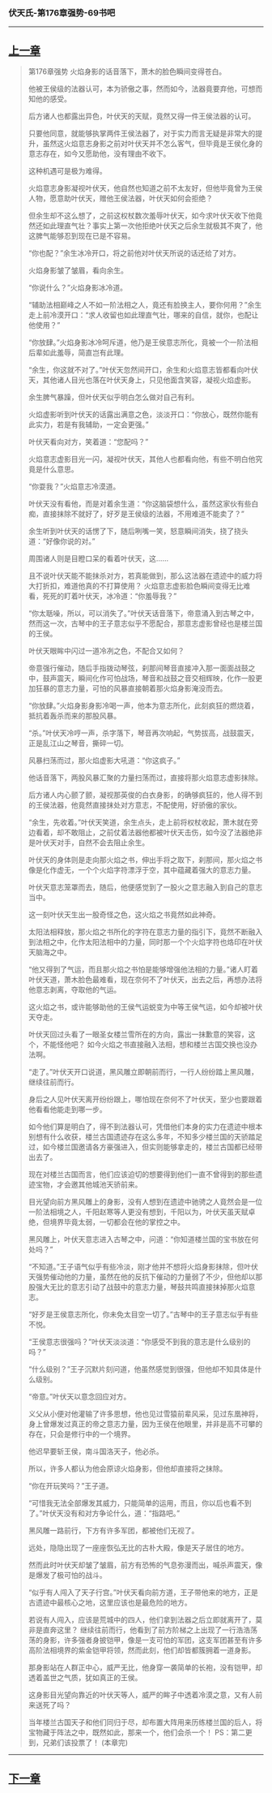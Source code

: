 ### 伏天氏-第176章强势-69书吧

--------
[上一章](./b62faccb909401583c9e4b8ed6635d0e.md)
--------


>
>
>
>第176章强势
>火焰身影的话音落下，萧木的脸色瞬间变得苍白。
>
>他被王侯级的法器认可，本为骄傲之事，然而如今，法器竟要弃他，可想而知他的感受。
>
>后方诸人也都露出异色，叶伏天的天赋，竟然又得一件王侯法器的认可。
>
>只要他同意，就能够执掌两件王侯法器了，对于实力而言无疑是非常大的提升，虽然这火焰意志身影之前对叶伏天并不怎么客气，但毕竟是王侯化身的意志存在，如今又愿助他，没有理由不收下。
>
>这种机遇可是极为难得。
>
>火焰意志身影凝视叶伏天，他自然也知道之前不太友好，但他毕竟曾为王侯人物，愿意助叶伏天，赠他王侯法器，叶伏天如何会拒绝？
>
>但余生却不这么想了，之前这权杖数次羞辱叶伏天，如今求叶伏天收下他竟然还如此理直气壮？事实上第一次他拒绝叶伏天之后余生就极其不爽了，他这脾气能够忍到现在已是不容易。
>
>“你也配？”余生冰冷开口，将之前他对叶伏天所说的话还给了对方。
>
>火焰身影皱了皱眉，看向余生。
>
>“你说什么？”火焰身影冰冷道。
>
>“辅助法相巅峰之人不如一阶法相之人，竟还有脸换主人，要你何用？”余生走上前冷漠开口：“求人收留也如此理直气壮，哪来的自信，就你，也配让他使用？”
>
>“你放肆。”火焰身影冰冷呵斥道，他乃是王侯意志所化，竟被一个一阶法相后辈如此羞辱，简直岂有此理。
>
>“余生，你这就不对了。”叶伏天忽然间开口，余生和火焰意志皆都看向叶伏天，其他诸人目光也落在叶伏天身上，只见他面含笑容，凝视火焰虚影。
>
>余生脾气暴躁，但叶伏天似乎明白怎么做对自己有利。
>
>火焰虚影听到叶伏天的话露出满意之色，淡淡开口：“你放心，既然你能有此实力，若是有我辅助，一定会更强。”
>
>叶伏天看向对方，笑着道：“您配吗？”
>
>火焰意志虚影目光一闪，凝视叶伏天，其他人也都看向他，有些不明白他究竟是什么意思。
>
>“你耍我？”火焰意志冷漠道。
>
>叶伏天没有看他，而是对着余生道：“你这脑袋想什么，虽然这家伙有些白痴，直接抹除不就好了，好歹是王侯级的法器，不用难道不能卖了？”
>
>余生听到叶伏天的话愣了下，随后咧嘴一笑，怒意瞬间消失，挠了挠头道：“好像你说的对。”
>
>周围诸人则是目瞪口呆的看着叶伏天，这……
>
>且不说叶伏天能不能抹杀对方，若真能做到，那么这法器在遗迹中的威力将大打折扣，难道他真的不打算使用？
>火焰意志虚影脸色瞬间变得无比难看，死死的盯着叶伏天，冰冷道：“你羞辱我？”
>
>“你太聒噪，所以，可以消失了。”叶伏天话音落下，帝意涌入到古琴之中，然而这一次，古琴中的王子意志似乎不愿配合，那意志虚影曾经也是楼兰国的王侯。
>
>叶伏天眼眸中闪过一道冷冽之色，不配合又如何？
>
>帝意强行催动，随后手指拨动琴弦，刹那间琴音直接冲入那一面面战鼓之中，鼓声震天，瞬间化作可怕战场，琴音和战鼓之音交相辉映，化作一股更加狂暴的意志力量，可怕的风暴直接朝着那火焰身影淹没而去。
>
>“你放肆。”火焰身影身影冷喝一声，他本为意志所化，此刻疯狂的燃烧着，抵抗着轰杀而来的那股风暴。
>
>“杀。”叶伏天冷哼一声，杀字落下，琴音再次响起，气势拔高，战鼓震天，正是乱江山之琴音，撕碎一切。
>
>风暴扫荡而过，那火焰虚影大吼道：“你这疯子。”
>
>他话音落下，两股风暴汇聚的力量扫荡而过，直接将那火焰意志虚影抹除。
>
>后方诸人内心颤了颤，凝视那英俊的白衣身影，的确够疯狂的，他人得不到的王侯法器，他竟然直接抹处对方意志，不配使用，好骄傲的家伙。
>
>“余生，先收着。”叶伏天笑道，余生点头，走上前将权杖收起，萧木就在旁边看着，却不敢阻止，之前仗着法器他都被叶伏天击伤，如今没了法器绝非是叶伏天对手，自然不会去阻止余生。
>
>叶伏天的身体则是走向那火焰之书，伸出手将之取下，刹那间，那火焰之书像是化作虚无，一个个火焰字符漂浮于空，其中蕴藏着强大的意志力量。
>
>叶伏天意志笼罩而去，随后，他便感觉到了一股火之意志融入到自己的意志当中。
>
>这一刻叶伏天生出一股奇怪之色，这火焰之书竟然如此神奇。
>
>太阳法相释放，那火焰之书所化的字符在意志力量的指引下，竟然不断融入到法相之中，化作太阳法相中的力量，同时那一个个火焰字符也烙印在叶伏天脑海之中。
>
>“他又得到了气运，而且那火焰之书怕是能够增强他法相的力量。”诸人盯着叶伏天道，萧木脸色最难看，现在奈何不了叶伏天，出去之后，再想办法将他意志剥离，夺取他的气运。
>
>这火焰之书，或许能够助他的王侯气运蜕变为中等王侯气运，如今却被叶伏天夺走。
>
>叶伏天回过头看了一眼圣女楼兰雪所在的方向，露出一抹歉意的笑容，这个，不能怪他吧？
>如今火焰之书直接融入法相，想和楼兰古国交换也没办法啊。
>
>“走了。”叶伏天开口说道，黑风雕立即朝前而行，一行人纷纷踏上黑风雕，继续往前而行。
>
>身后之人见叶伏天离开纷纷跟上，哪怕现在奈何不了叶伏天，至少也要跟着他看看他能走到哪一步。
>
>如今他们算是明白了，得不到法器认可，凭借他们本身的实力在遗迹中根本别想有什么收获，楼兰古国遗迹存在这么多年，不知多少楼兰国的天骄踏足过，如今楼兰国邀请各方豪强进入，但实则能够拿走的，楼兰古国都已经带出去了。
>
>现在对楼兰古国而言，他们应该迫切的想要得到他们一直不曾得到的那些遗迹宝物，才会邀其他城池天骄前来。
>
>目光望向前方黑风雕上的身影，没有人想到在遗迹中驰骋之人竟然会是一位一阶法相境之人，千阳赵寒等人更没有想到，千阳以为，叶伏天虽天赋卓绝，但境界毕竟太弱，一切都会在他的掌控之中。
>
>黑风雕上，叶伏天意志进入古琴之中，问道：“你知道楼兰国的宝书放在何处吗？”
>
>“不知道。”王子语气似乎有些冷淡，刚才他并不想将火焰身影抹除，但叶伏天强势催动他的力量，虽然在他的反抗下催动的力量弱了不少，但他却以那股强大无比的意志引动了战鼓中的意志力量，琴鼓共鸣直接抹掉那火焰意志。
>
>“好歹是王侯意志所化，你未免太目空一切了。”古琴中的王子意志似乎有些不悦。
>
>“王侯意志很强吗？”叶伏天淡淡道：“你感受不到我的意志是什么级别的吗？”
>
>“什么级别？”王子沉默片刻问道，他虽然感觉到很强，但他却不知具体是什么级别。
>
>“帝意。”叶伏天以意念回应对方。
>
>义父从小便对他灌输了许多思想，他也见过雪猿前辈风采，见过东凰神将，身上曾爆发过真正的帝之意志力量，因为王侯在他眼里，并非是高不可攀的存在，只会是修行中的一个境界。
>
>他迟早要斩王侯，南斗国洛天子，他必杀。
>
>所以，许多人都认为他会原谅火焰身影，但他却直接将之抹除。
>
>“你在开玩笑吗？”王子道。
>
>“可惜我无法全部爆发其威力，只能简单的运用，而且，你以后也看不到了。”叶伏天没有和对方争论什么，道：“指路吧。”
>
>黑风雕一路前行，下方有许多军团，都被他们无视了。
>
>远处，隐隐出现了一座座恢弘无比的古朴大殿，像是天子居住的地方。
>
>然而此时叶伏天却皱了皱眉，前方有恐怖的气息弥漫而出，喊杀声震天，像是爆发了极可怕的战斗。
>
>“似乎有人闯入了天子行宫。”叶伏天看向前方道，王子带他来的地方，正是古遗迹中最核心之地，这里应该也是最危险的地方。
>
>若说有人闯入，应该是荒城中的四人，他们拿到法器之后立即就离开了，莫非是直奔这里？
>继续往前而行，他看到了前方阶梯之上出现了一行浩浩荡荡的身影，许多强者身披铠甲，像是一支可怕的军团，这支军团甚至有许多高阶法相境界的紫金铠甲将领，然而此刻，他们却皆都簇拥着一道身影。
>
>那身影站在人群正中心，威严无比，他身穿一袭简单的长袍，没有铠甲，却透着盖世之气质，犹如真正的王侯。
>
>这身影目光望向靠近的叶伏天等人，威严的眸子中透着冷漠之意，又有人前来送死了吗？
>
>当年楼兰古国天子和他们同归于尽，却布置大阵用来历练楼兰国的后人，将宝物藏于阵法之中，既然如此，那来一个，他们会杀一个！
>PS：第二更到，兄弟们该投票了！
>(本章完)
>
>

--------
[下一章](./2e7ab37176b6727d0e1707c9b193fde4.md)
--------
